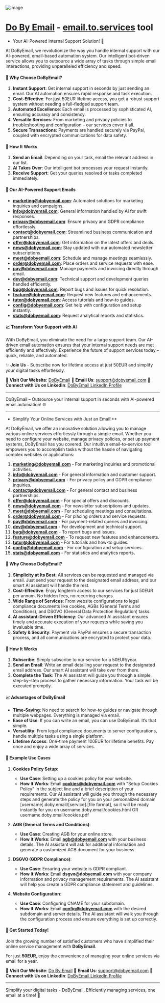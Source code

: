 ![image](https://github.com/dobyemail/www/assets/5669657/95160bf1-7add-4c2f-ae08-707617c1a35e)

# [Do By Email](http://www.dobyemail.com) - [email.to.services](http://email.to.services) tool

- Your AI-Powered Internal Support Solution! 🚀

At DoByEmail, we revolutionize the way you handle internal support with our AI-powered, email-based automation system. Our intelligent bot-driven service allows you to outsource a wide array of tasks through simple email interactions, providing unparalleled efficiency and speed.

#### 🌟 **Why Choose DoByEmail?**

1. **Instant Support**: Get internal support in seconds by just sending an email. Our AI automation ensures rapid response and task execution.
2. **Cost-Effective**: For just 50EUR lifetime access, you get a robust support system without needing a full-fledged support team.
3. **Automated Excellence**: Each email is processed by sophisticated AI, ensuring accuracy and consistency.
4. **Versatile Services**: From marketing and privacy policies to troubleshooting and configuration – our services cover it all.
5. **Secure Transactions**: Payments are handled securely via PayPal, coupled with encrypted communications for data safety.

#### 📧 **How It Works**

1. **Send an Email**: Depending on your task, email the relevant address in our list.
2. **AI Takes Over**: Our intelligent bot processes your request instantly.
3. **Receive Support**: Get your queries resolved or tasks completed immediately.

#### 📌 **Our AI-Powered Support Emails**

- **marketing@dobyemail.com**: Automated solutions for marketing inquiries and campaigns.
- **info@dobyemail.com**: General information handled by AI for swift responses.
- **privacy@dobyemail.com**: Ensure privacy and GDPR compliance effortlessly.
- **contact@dobyemail.com**: Streamlined business communication and partnerships.
- **offer@dobyemail.com**: Get information on the latest offers and deals.
- **news@dobyemail.com**: Stay updated with our automated newsletter subscriptions.
- **meet@dobyemail.com**: Schedule and manage meetings seamlessly.
- **order@dobyemail.com**: Place orders and service requests with ease.
- **pay@dobyemail.com**: Manage payments and invoicing directly through email.
- **dev@dobyemail.com**: Technical support and development queries handled efficiently.
- **bug@dobyemail.com**: Report bugs and issues for quick resolution.
- **feature@dobyemail.com**: Request new features and enhancements.
- **tutor@dobyemail.com**: Access tutorials and how-to guides.
- **config@dobyemail.com**: Get help with configuration and setup instantly.
- **stats@dobyemail.com**: Request analytical reports and statistics.

#### 📈 **Transform Your Support with AI**

With DoByEmail, you eliminate the need for a large support team. Our AI-driven email automation ensures that your internal support needs are met efficiently and effectively. Experience the future of support services today – quick, reliable, and automated.

✨ **Join Us** - Subscribe now for lifetime access at just 50EUR and simplify your digital tasks effortlessly.

🔗 **Visit Our Website**: [DoByEmail](http://dobyemail.com)
📧 **Email Us**: support@dobyemail.com
💬 **Connect with Us on LinkedIn**: [DoByEmail LinkedIn Profile](#)

---
DoByEmail – Outsource your internal support in seconds with AI-powered email automation! 🌐




---
+ Simplify Your Online Services with Just an Email!**

At DoByEmail, we offer an innovative solution allowing you to manage various online services effortlessly through a simple email. Whether you need to configure your website, manage privacy policies, or set up payment systems, DoByEmail has you covered. Our intuitive email-to-service tool empowers you to accomplish tasks without the hassle of navigating complex websites or applications:

1. **marketing@dobyemail.com** - For marketing inquiries and promotional activities.
2. **info@dobyemail.com** - For general information and customer support.
3. **privacy@dobyemail.com** - For privacy policy and GDPR compliance inquiries.
4. **contact@dobyemail.com** - For general contact and business partnerships.
5. **offer@dobyemail.com** - For special offers and discounts.
6. **news@dobyemail.com** - For newsletter subscriptions and updates.
7. **meet@dobyemail.com** - For scheduling meetings and consultations.
8. **order@dobyemail.com** - For placing orders and service requests.
9. **pay@dobyemail.com** - For payment-related queries and invoicing.
10. **dev@dobyemail.com** - For development and technical support.
11. **bug@dobyemail.com** - To report bugs and issues.
12. **feature@dobyemail.com** - To request new features and enhancements.
13. **tutor@dobyemail.com** - For tutorials and how-to guides.
14. **config@dobyemail.com** - For configuration and setup services.
15. **stats@dobyemail.com** - For statistics and analytics reports.


#### 🌟 **Why Choose DoByEmail?**

1. **Simplicity at Its Best**: All services can be requested and managed via email. Just send your request to the designated email address, and our smart AI assistant will handle the rest.
2. **Cost-Effective**: Enjoy longterm access to our services for just 50EUR per annum. No hidden fees, no recurring charges.
3. **Wide Range of Services**: From website configurations to legal compliance documents like cookies, AGBs (General Terms and Conditions), and DSGVO (General Data Protection Regulation) tasks.
4. **AI assistant-Driven Efficiency**: Our advanced AI assistant ensures timely and accurate execution of your requests while saving you invaluable time.
5. **Safety & Security**: Payment via PayPal ensures a secure transaction process, and all communications are encrypted to protect your data.

#### 📧 **How It Works**

1. **Subscribe**: Simply subscribe to our service for a 50EUR/year.
2. **Send an Email**: Write an email detailing your request to the designated email address. Our smart AI assistant will take over from there.
3. **Complete the Task**: The AI assistant will guide you through a simple, step-by-step process to gather necessary information. Your task will be executed promptly.

#### 📈 **Advantages of DoByEmail**

- **Time-Saving**: No need to search for how-to guides or navigate through multiple webpages. Everything is managed via email.
- **Ease of Use**: If you can write an email, you can use DoByEmail. It’s that simple.
- **Versatility**: From legal compliance documents to server configurations, handle multiple tasks using a single platform.
- **Lifetime Access**: One-time payment 100EUR for lifetime benefits. Pay once and enjoy a wide array of services.

#### 📌 **Example Use Cases**

1. **Cookies Policy Setup**:
   - **Use Case**: Setting up a cookies policy for your website.
   - **How It Works**: Email **cookies@dobyemail.com** with "Setup Cookies Policy" in the subject line and a brief description of your requirements. Our AI assistant will guide you through the necessary steps and generate the policy for you on your personalized domain [username].doby.email/[service].[file format], so it will be ready instantly for you on username.doby.email/cookies.html OR username.doby.email/cookies.pdf

2. **AGB (General Terms and Conditions)**:
    - **Use Case**: Creating AGB for your online store.
    - **How It Works**: Email **agb@dobyemail.com** with your business details. The AI assistant will ask for additional information and generate a customized AGB document for your business.

3. **DSGVO (GDPR Compliance)**:
    - **Use Case**: Ensuring your website is GDPR compliant.
    - **How It Works**: Email **dsgvo@dobyemail.com** with your company information and privacy management requirements. The AI assistant will help you create a GDPR compliance statement and guidelines.

4. **Website Configuration**:
    - **Use Case**: Configuring CNAME for your subdomain.
    - **How It Works**: Email **config@dobyemail.com** with the desired subdomain and server details. The AI assistant will walk you through the configuration process and ensure everything is set up correctly.


#### 💼 **Get Started Today!**

Join the growing number of satisfied customers who have simplified their online service management with **DoByEmail**.

For just **50EUR**, enjoy the convenience of managing your online services via email for a year.

🔗 **Visit Our Website**: [Do By Email](http://order.dobyemail.com)
📧 **Email Us**: support@dobyemail.com
💬 **Connect with Us on LinkedIn**: [DoByEmail LinkedIn Profile](#)

---
Simplify your digital tasks - DoByEmail. Efficiently managing services, one email at a time! 🚀
